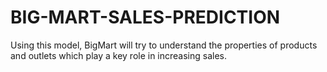 # BIG-MART-SALES-PREDICTION
Using this model, BigMart will try to understand the properties of products and outlets which play a key role in increasing sales.
